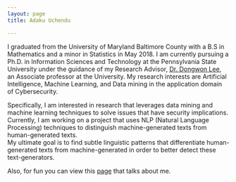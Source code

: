 ```yaml
---
layout: page
title: Adaku Uchendu 

---
```

I graduated from the University of Maryland Baltimore County with a B.S in Mathematics and a minor 
in Statistics in May 2018. I am currently pursuing a Ph.D. in Information Sciences and Technology at the
Pennsylvania State University under the guidance of my Research Advisor, [Dr. Dongwon Lee](http://pike.psu.edu/dongwon/), an Associate 
professor at the University. My research interests are Artificial Intelligence, Machine Learning, and 
Data mining in the application domain of Cybersecurity. 

Specifically, I am interested in research that leverages data mining and machine learning techniques to 
solve issues that have security implications. Currently, I am working on a project that uses NLP (Natural 
Language Processing) techniques to distinguish machine-generated texts from human-generated texts.  
My ultimate goal is to find subtle linguistic patterns that differentiate human-generated texts from 
machine-generated in order to better detect these text-generators. 

Also, for fun you can view this [page](https://news.umbc.edu/adaku-uchendu-to-extend-passion-for-mathematics-through-information-sciences-ph-d-at-penn-state/) that talks about me. 
